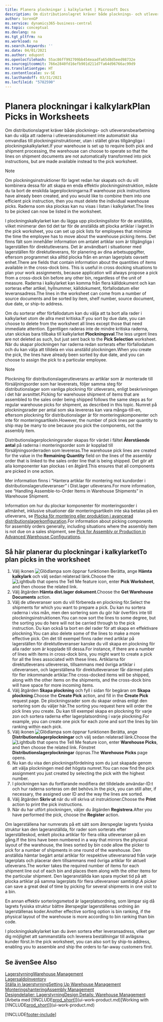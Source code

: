 ```yaml
---
title: Planera plockningar i kalkylarket | Microsoft Docs
description: Om distributionslagret kräver både plocknings- och utleveransbearbetning kan du välja att raderna i utleveransdokument inte automatiskt ska omvandlas till plockningsinstruktioner, utan i stället göras tillgängliga i plockningskalkylarket.
author: SorenGP
ms.service: dynamics365-business-central
ms.topic: conceptual
ms.devlang: na
ms.tgt_pltfrm: na
ms.workload: na
ms.search.keywords: ''
ms.date: 04/01/2021
ms.author: edupont
ms.openlocfilehash: 55ac86ff992709bb454eaadfa65d8d5eed98732e
ms.sourcegitcommit: 766e2840fd16efb901d211d7fa64d96766ac99d9
ms.translationtype: HT
ms.contentlocale: sv-SE
ms.lasthandoff: 03/31/2021
ms.locfileid: "5782590"
---
```

# <a name="plan-picks-in-worksheets"></a><span data-ttu-id="88055-103">Planera plockningar i kalkylark</span><span class="sxs-lookup"><span data-stu-id="88055-103">Plan Picks in Worksheets</span></span>

<span data-ttu-id="88055-104">Om distributionslagret kräver både plocknings- och utleveransbearbetning kan du välja att raderna i utleveransdokument inte automatiskt ska omvandlas till plockningsinstruktioner, utan i stället göras tillgängliga i plockningskalkylarket.</span><span class="sxs-lookup"><span data-stu-id="88055-104">If your warehouse is set up to require both pick and shipment processing, the warehouse can choose to operate so that the lines on shipment documents are not automatically transformed into pick instructions, but are made available instead to the pick worksheet.</span></span>  

> [!NOTE]  
> <span data-ttu-id="88055-105">Om plockningsinstruktioner för lagret redan har skapats och du vill kombinera dessa för att skapa en enda effektiv plockningsinstruktion, måste du ta bort de enskilda lagerplockningarna.</span><span class="sxs-lookup"><span data-stu-id="88055-105">If warehouse pick instructions have already been created, and you would like to combine them into one efficient pick instruction, then you must delete the individual warehouse picks.</span></span> <span data-ttu-id="88055-106">Raderna som ska plockas kan nu visas i listan i kalkylarket.</span><span class="sxs-lookup"><span data-stu-id="88055-106">The lines to be picked can now be listed in the worksheet.</span></span>  

<span data-ttu-id="88055-107">I plockningskalkylarket kan du lägga upp plockningslistor för de anställda, vilket minimerar den tid det tar för de anställda att plocka artiklar i lagret.</span><span class="sxs-lookup"><span data-stu-id="88055-107">In the pick worksheet, you can set up pick lists for employees that minimize the time the employee has to move about the warehouse picking items.</span></span> <span data-ttu-id="88055-108">Det finns fält som innehåller information om antalet artiklar som är tillgängliga i lagerställen för direktutleverans. Det är användbart i situationer med lagerställen för direktutleverans, för planering av dina arbetsuppgifter, eftersom programmet ska alltid plocka från en annan lagerplats oavsett enhet.</span><span class="sxs-lookup"><span data-stu-id="88055-108">There are fields that contain information about the quantities of items available in the cross-dock bins. This is useful in cross docking situations to plan your work assignments, because application will always propose a pick from a cross-dock bin before any other bin, regardless of the unit of measure.</span></span> <span data-ttu-id="88055-109">Raderna i kalkylarket kan komma från flera källdokument och kan sorteras efter artikel, hyllnummer, källdokument, förfallodatum eller leveransadress.</span><span class="sxs-lookup"><span data-stu-id="88055-109">The lines in the worksheet can come from a number of source documents and be sorted by item, shelf number, source document, due date, or ship-to address.</span></span>  

<span data-ttu-id="88055-110">Om du sorterar efter förfallodatum kan du välja att ta bort alla rader i kalkylarket utom de allra mest kritiska.</span><span class="sxs-lookup"><span data-stu-id="88055-110">If you sort by due date, you can choose to delete from the worksheet all lines except those that need immediate attention.</span></span> <span data-ttu-id="88055-111">Egentligen raderas inte de mindre kritiska raderna, utan skickas bara tillbaka till kalkylarket **Plockningsval**.</span><span class="sxs-lookup"><span data-stu-id="88055-111">The less urgent lines are not deleted as such, but just sent back to the **Pick Selection** worksheet.</span></span> <span data-ttu-id="88055-112">När du skapar plockningen har raderna redan sorterats efter förfallodatum och du kan välja att tilldela en viss anställd plockningen.</span><span class="sxs-lookup"><span data-stu-id="88055-112">When you create the pick, the lines have already been sorted by due date, and you can choose to assign the pick to a particular employee.</span></span>  

> [!NOTE]  
> <span data-ttu-id="88055-113">Plockning för distributionslagerutleverans av artiklar som är monterade till försäljningsorder som har levererats, följer samma steg för distributionslager som vanliga plockning för utleverans, enligt beskrivningen i det här avsnittet.</span><span class="sxs-lookup"><span data-stu-id="88055-113">Picking for warehouse shipment of items that are assembled to the sales order being shipped follows the same steps as for regular warehouse picks for shipment, as described in this topic.</span></span> <span data-ttu-id="88055-114">Numret på plockningsrader per antal som ska levereras kan vara många-till-en, eftersom plockning för distributionslager är för monteringskomponenter och inte för monteringsartikeln.</span><span class="sxs-lookup"><span data-stu-id="88055-114">However, the number of pick lines per quantity to ship may be many to one because you pick the components, not the assembly item.</span></span>  
>
> <span data-ttu-id="88055-115">Distributionslagerplockningsrader skapas för värdet i fältet **Återstående antal** på raderna i monteringsorder som är kopplad till försäljningsorderraden som levereras.</span><span class="sxs-lookup"><span data-stu-id="88055-115">The warehouse pick lines are created for the value in the **Remaining Quantity** field on the lines of the assembly order that is linked to the sales order line that is being shipped.</span></span> <span data-ttu-id="88055-116">Det gör att alla komponenter kan plockas i en åtgärd.</span><span class="sxs-lookup"><span data-stu-id="88055-116">This ensures that all components are picked in one action.</span></span>  
>
> <span data-ttu-id="88055-117">Mer information finns i ”Hantera artiklar för montering mot kundorder i distributionslagerutleveranser” i Dist.lager utleverans.</span><span class="sxs-lookup"><span data-stu-id="88055-117">For more information, see “Handling Assemble-to-Order Items in Warehouse Shipments” in Warehouse Shipment.</span></span>  
>
> <span data-ttu-id="88055-118">Information om hur du plockar komponenter för monteringsorder i allmänhet, inklusive situationer där monteringsartikeln inte ska betalas på en utleverans, se [Plocka för montering eller produktion i avancerad distributionslagerkonfiguration](warehouse-how-to-pick-for-internal-operations-in-advanced-warehousing.md).</span><span class="sxs-lookup"><span data-stu-id="88055-118">For information about picking components for assembly orders generally, including situations where the assembly item is not due on a sales shipment, see [Pick for Assembly or Production in Advanced Warehouse Configurations](warehouse-how-to-pick-for-internal-operations-in-advanced-warehousing.md).</span></span>  

## <a name="to-plan-picks-in-the-worksheet"></a><span data-ttu-id="88055-119">Så här planerar du plockningar i kalkylarket</span><span class="sxs-lookup"><span data-stu-id="88055-119">To plan picks in the worksheet</span></span>

1. <span data-ttu-id="88055-120">Välj ikonen ![Glödlampa som öppnar funktionen Berätta](media/ui-search/search_small.png "Berätta vad du vill göra"), ange **Hämta kalkylark** och välj sedan relaterad länk.</span><span class="sxs-lookup"><span data-stu-id="88055-120">Choose the ![Lightbulb that opens the Tell Me feature](media/ui-search/search_small.png "Tell me what you want to do") icon, enter **Pick Worksheet**, and then choose the related link.</span></span>  
2. <span data-ttu-id="88055-121">Välj åtgärden **Hämta dist.lager dokument**.</span><span class="sxs-lookup"><span data-stu-id="88055-121">Choose the **Get Warehouse Documents** action.</span></span>  
3. <span data-ttu-id="88055-122">Välj de utleveranser som du vill förbereda en plockning för.</span><span class="sxs-lookup"><span data-stu-id="88055-122">Select the shipments for which you want to prepare a pick.</span></span> <span data-ttu-id="88055-123">Du kan nu sortera raderna i viss mån, men den sortering som du gör här överförs inte till plockningsinstruktionen.</span><span class="sxs-lookup"><span data-stu-id="88055-123">You can now sort the lines to some degree, but the sorting you do here will not be carried through to the pick instruction.</span></span> <span data-ttu-id="88055-124">Du kan också ta bort en del rader för att skapa en effektivare plockning.</span><span class="sxs-lookup"><span data-stu-id="88055-124">You can also delete some of the lines to make a more effective pick.</span></span> <span data-ttu-id="88055-125">Om det till exempel finns rader med artiklar på lagerställen för direktutleveranser kanske du vill skapa en plockning för alla rader som är kopplade till dessa.</span><span class="sxs-lookup"><span data-stu-id="88055-125">For instance, if there are a number of lines with items in cross-dock bins, you might want to create a pick for all the lines associated with these lines.</span></span> <span data-ttu-id="88055-126">Artiklarna för direktutleverans utlevereras, tillsammans med övriga artiklar i utleveransen, och lagerställena för direktutleveranser får därmed plats för fler inkommande artiklar.</span><span class="sxs-lookup"><span data-stu-id="88055-126">The cross-docked items will be shipped, along with the other items on the shipments, and the cross-dock bins will have space for more incoming items.</span></span>  
4. <span data-ttu-id="88055-127">Välj åtgärden **Skapa plockning** och fyll i sidan för begäran om **Skapa plockning**.</span><span class="sxs-lookup"><span data-stu-id="88055-127">Choose the **Create Pick** action, and fill in the **Create Pick** request page.</span></span> <span data-ttu-id="88055-128">De plockningsrader som du skapar ordnas enligt den sortering som du väljer här.</span><span class="sxs-lookup"><span data-stu-id="88055-128">The sorting you request here will order the pick lines you create.</span></span> <span data-ttu-id="88055-129">Du kan till exempel skapa en plockning för varje zon och sortera raderna efter lagerplatsordning i varje plockning.</span><span class="sxs-lookup"><span data-stu-id="88055-129">For example, you can create one pick for each zone and sort the lines by bin ranking within each pick.</span></span>  
5. <span data-ttu-id="88055-130">Välj ikonen ![Glödlampa som öppnar funktionen Berätta](media/ui-search/search_small.png "Berätta vad du vill göra"), ange **Distributionslagerplockningar** och välj sedan relaterad länk.</span><span class="sxs-lookup"><span data-stu-id="88055-130">Choose the ![Lightbulb that opens the Tell Me feature](media/ui-search/search_small.png "Tell me what you want to do") icon, enter **Warehouse Picks**, and then choose the related link.</span></span> <span data-ttu-id="88055-131">Fönstret **Distributionslagerplockningar** öppnas.</span><span class="sxs-lookup"><span data-stu-id="88055-131">The **Warehouse Picks** page opens.</span></span>  
6. <span data-ttu-id="88055-132">Nu kan du visa den plockningsfördelning som du just skapade genom att välja plockningen med det högsta numret.</span><span class="sxs-lookup"><span data-stu-id="88055-132">You can now find the pick assignment you just created by selecting the pick with the highest number.</span></span>  
7. <span data-ttu-id="88055-133">I plockningen kan du fortfarande modifiera det tilldelade användar-ID:t och hur raderna sorteras om det behövs.</span><span class="sxs-lookup"><span data-stu-id="88055-133">In the pick, you can still alter, if necessary, the assigned user ID and the way the lines are sorted.</span></span>  
8. <span data-ttu-id="88055-134">Välj åtgärden **Skriv ut** när du vill skriva ut instruktioner.</span><span class="sxs-lookup"><span data-stu-id="88055-134">Choose the **Print** action to print the pick instructions.</span></span>  
9. <span data-ttu-id="88055-135">När du har utfört plockningen, väljer du åtgärden **Registrera**.</span><span class="sxs-lookup"><span data-stu-id="88055-135">After you have performed the pick, choose the **Register** action.</span></span>  

<span data-ttu-id="88055-136">Om lagerställena har numrerats på ett sätt som återspeglar lagrets fysiska struktur kan den lageranställda, för rader som sorterats efter lagerställeskod, enkelt plocka artiklar för flera olika utleveranser på en gång.</span><span class="sxs-lookup"><span data-stu-id="88055-136">If the bins have been numbered in a way that mirrors the physical layout of the warehouse, the lines sorted by bin code allow the picker to pick for a number of shipments in one round of the warehouse.</span></span> <span data-ttu-id="88055-137">Den anställda hämtar begärt antal artiklar för respektive utleveransrad från varje lagerplats och placerar dem tillsammans med övriga artiklar för aktuell utleverans.</span><span class="sxs-lookup"><span data-stu-id="88055-137">The worker takes the required number of items for each shipment line out of each bin and places them along with the other items for the particular shipment.</span></span> <span data-ttu-id="88055-138">Den lageranställda kan spara mycket tid på att plocka artiklar på samma lagerplats för flera utleveranser samtidigt.</span><span class="sxs-lookup"><span data-stu-id="88055-138">A picker can save a great deal of time by picking for several shipments in one visit to a bin.</span></span>  

<span data-ttu-id="88055-139">En annan effektiv sorteringsmetod är lagerplatsordning, som lämpar sig då lagrets fysiska struktur bättre återspeglar lagerställenas ordning än lagerställenas koder.</span><span class="sxs-lookup"><span data-stu-id="88055-139">Another effective sorting option is bin ranking, if the physical layout of the warehouse is more according to bin ranking than bin code.</span></span>  

<span data-ttu-id="88055-140">I plockningskalkylarket kan du även sortera efter leveransadress, vilket ger dig möjlighet att sammanställa och leverera beställningar till avlägsna kunder först.</span><span class="sxs-lookup"><span data-stu-id="88055-140">In the pick worksheet, you can also sort by ship-to address, enabling you to assemble and ship the orders to far-away customers first.</span></span>  

## <a name="see-also"></a><span data-ttu-id="88055-141">Se även</span><span class="sxs-lookup"><span data-stu-id="88055-141">See Also</span></span>

[<span data-ttu-id="88055-142">Lagerstyrning</span><span class="sxs-lookup"><span data-stu-id="88055-142">Warehouse Management</span></span>](warehouse-manage-warehouse.md)  
[<span data-ttu-id="88055-143">Lagersaldo</span><span class="sxs-lookup"><span data-stu-id="88055-143">Inventory</span></span>](inventory-manage-inventory.md)  
[<span data-ttu-id="88055-144">Ställa in lagerstyrning</span><span class="sxs-lookup"><span data-stu-id="88055-144">Setting Up Warehouse Management</span></span>](warehouse-setup-warehouse.md)  
[<span data-ttu-id="88055-145">Monteringshantering</span><span class="sxs-lookup"><span data-stu-id="88055-145">Assembly Management</span></span>](assembly-assemble-items.md)  
[<span data-ttu-id="88055-146">Designdetaljer: Lagerstyrning</span><span class="sxs-lookup"><span data-stu-id="88055-146">Design Details: Warehouse Management</span></span>](design-details-warehouse-management.md)  
<span data-ttu-id="88055-147">[Arbeta med [!INCLUDE[prod_short](includes/prod_short.md)]](ui-work-product.md)</span><span class="sxs-lookup"><span data-stu-id="88055-147">[Working with [!INCLUDE[prod_short](includes/prod_short.md)]](ui-work-product.md)</span></span>  


[!INCLUDE[footer-include](includes/footer-banner.md)]